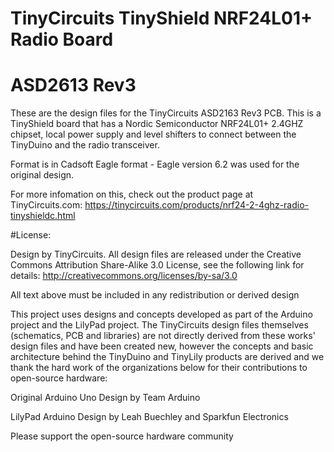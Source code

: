 # TinyCircuits TinyShield NRF24L01+ Radio Board
# ASD2613 Rev3

These are the design files for the TinyCircuits ASD2163 Rev3 PCB.  This is a TinyShield board that has a Nordic Semiconductor NRF24L01+ 2.4GHZ  chipset, local power supply and level shifters to connect between the TinyDuino and the radio transceiver. 

Format is in Cadsoft Eagle format - Eagle version 6.2 was used for the original design.

For more infomation on this, check out the product page at TinyCircuits.com:  https://tinycircuits.com/products/nrf24-2-4ghz-radio-tinyshieldc.html



#License:

Design by TinyCircuits.
All design files are released under the Creative Commons Attribution Share-Alike 3.0 License, see the following link for details: http://creativecommons.org/licenses/by-sa/3.0

All text above must be included in any redistribution or derived design

This project uses designs and concepts developed as part of the Arduino project and the LilyPad project.  The TinyCircuits design files themselves (schematics, PCB and libraries) are not directly derived from these works' design files and have been created new, however the concepts and basic architecture behind the TinyDuino and TinyLily products are derived and we thank the hard work of the organizations below for their contributions to open-source hardware:
  
Original Arduino Uno Design by Team Arduino

LilyPad Arduino Design by Leah Buechley and Sparkfun Electronics

Please support the open-source hardware community 
